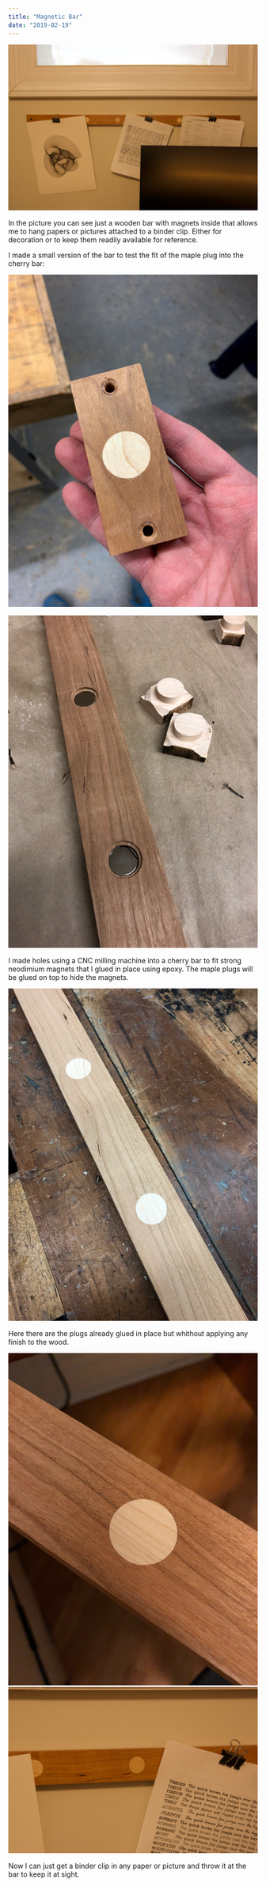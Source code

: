 ```yaml
---
title: "Magnetic Bar"
date: "2019-02-19"
---
```


![Magnetic Bar](mag-0.jpg)

In the picture you can see just a wooden bar with magnets inside that allows me to
hang papers or pictures attached to a binder clip. Either for decoration or to keep
them readily available for reference.

I  made a small version of the bar to test the fit of the maple plug into the cherry bar:

![Magnetic Bar](mag-1.jpg)


![Magnetic Bar](mag-2.jpg)

I made holes using a CNC milling machine into a cherry bar to fit strong
neodimium magnets that I glued in place using epoxy. The maple plugs will be glued on
top to hide the magnets.

![Magnetic Bar](mag-3.jpg)

Here there are the plugs already glued in place but whithout applying any finish
to the wood.

![Magnetic Bar](mag-4.jpg)
![Magnetic Bar](mag-5.jpg)

Now I can just get a binder clip in any paper or picture and throw it
at the bar to keep it at sight.
